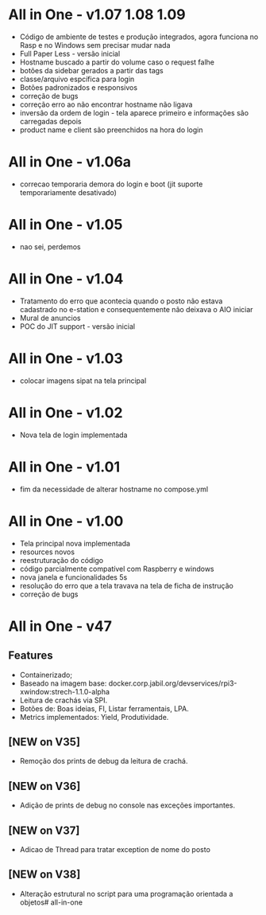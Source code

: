 ﻿# All in One - v1.07 1.08 1.09
* Código de ambiente de testes e produção integrados, agora funciona no Rasp e no Windows sem precisar mudar nada
* Full Paper Less - versão inicial
* Hostname buscado a partir do volume caso o request falhe
* botões da sidebar gerados a partir das tags
* classe/arquivo espcífica para login 
* Botões padronizados e responsivos
* correção de bugs
* correção erro ao não encontrar hostname não ligava
* inversão da ordem de login - tela aparece primeiro e informações são carregadas depois
* product name e client são preenchidos na hora do login

# All in One - v1.06a
* correcao temporaria demora do login e boot (jit suporte temporariamente desativado) 

# All in One - v1.05
* nao sei, perdemos

# All in One - v1.04
* Tratamento do erro que acontecia quando o posto não estava cadastrado no e-station e consequentemente não deixava o AIO iniciar
* Mural de anuncios
* POC do JIT support - versão inicial

# All in One - v1.03
* colocar imagens sipat na tela principal

# All in One - v1.02
* Nova tela de login implementada

# All in One - v1.01
* fim da necessidade de alterar hostname no compose.yml

# All in One - v1.00
* Tela principal nova implementada
* resources novos
* reestruturação do código
* código parcialmente compatível com Raspberry e windows
* nova janela e funcionalidades 5s
* resolução do erro que a tela travava na tela de ficha de instrução
* correção de bugs

# All in One - v47
## Features 
* Containerizado;
* Baseado na imagem base: docker.corp.jabil.org/devservices/rpi3-xwindow:strech-1.1.0-alpha
* Leitura de crachás via SPI.
* Botões de: Boas ideias, FI, Listar ferramentais, LPA.
* Metrics implementados: Yield, Produtividade.

## [NEW on V35]
* Remoção dos prints de debug da leitura de crachá. 

## [NEW on V36]
* Adição de prints de debug no console nas exceções importantes.

## [NEW on V37]
* Adicao de Thread para tratar exception de nome do posto

## [NEW on V38]
* Alteração estrutural no script para uma programação orientada a objetos#   a l l - i n - o n e 